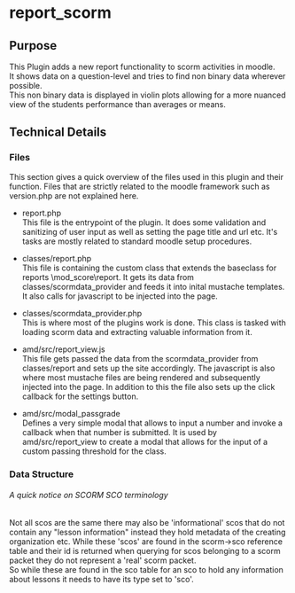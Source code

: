 # report_scorm
## Purpose
This Plugin adds a new report functionality to scorm activities in moodle.  
It shows data on a question-level and tries to find non binary data wherever possible.  
This non binary data is displayed in violin plots allowing for a more nuanced view of the students performance than averages or means.  

## Technical Details

### Files

This section gives a quick overview of the files used in this plugin and their function. Files that are strictly related to the moodle framework such as version.php are not explained here.

* report.php  
This file is the entrypoint of the plugin. It does some validation and sanitizing of user input as well as setting the page title and url etc. It's tasks are mostly related to standard moodle setup procedures.

* classes/report.php  
This file is containing the custom class that extends the baseclass for reports \mod_score\report. It gets its data from classes/scormdata_provider and feeds it into inital mustache templates. It also calls for javascript to be injected into the page.

* classes/scormdata_provider.php  
    This is where most of the plugins work is done. This class is tasked with loading scorm data and extracting valuable information from it.

* amd/src/report_view.js  
This file gets passed the data from the scormdata_provider from classes/report and sets up the site accordingly. The javascript is also where most mustache files are being rendered and subsequently injected into the page.
In addition to this the file also sets up the click callback for the settings button.
* amd/src/modal_passgrade  
Defines a very simple modal that allows to input a number and invoke a callback when that number is submitted. It is used by amd/src/report_view to create a modal that allows for the input of a custom passing threshold for the class. 

### Data Structure

###### A quick notice on SCORM SCO terminology

Not all scos are the same there may also be 'informational' scos that do not contain any "lesson information" instead they hold metadata of the creating organization etc.
While these 'scos' are found in the scorm->sco reference table and their id is returned when querying for scos belonging to a scorm packet they do not represent a 'real' scorm packet.  
So while these are found in the sco table for an sco to hold any information about lessons it needs to have its type set to 'sco'.
